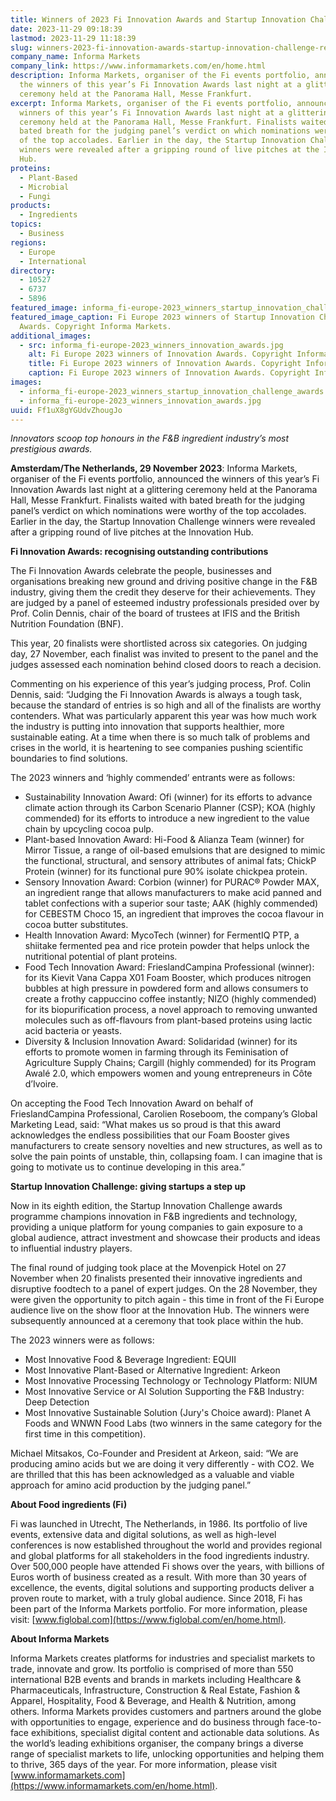 ```yaml
---
title: Winners of 2023 Fi Innovation Awards and Startup Innovation Challenge Revealed
date: 2023-11-29 09:18:39
lastmod: 2023-11-29 11:18:39
slug: winners-2023-fi-innovation-awards-startup-innovation-challenge-revealed
company_name: Informa Markets
company_link: https://www.informamarkets.com/en/home.html
description: Informa Markets, organiser of the Fi events portfolio, announced
  the winners of this year’s Fi Innovation Awards last night at a glittering
  ceremony held at the Panorama Hall, Messe Frankfurt.
excerpt: Informa Markets, organiser of the Fi events portfolio, announced the
  winners of this year’s Fi Innovation Awards last night at a glittering
  ceremony held at the Panorama Hall, Messe Frankfurt. Finalists waited with
  bated breath for the judging panel’s verdict on which nominations were worthy
  of the top accolades. Earlier in the day, the Startup Innovation Challenge
  winners were revealed after a gripping round of live pitches at the Innovation
  Hub.
proteins:
  - Plant-Based
  - Microbial
  - Fungi
products:
  - Ingredients
topics:
  - Business
regions:
  - Europe
  - International
directory:
  - 10527
  - 6737
  - 5896
featured_image: informa_fi-europe-2023_winners_startup_innovation_challenge_awards.jpg
featured_image_caption: Fi Europe 2023 winners of Startup Innovation Challenge
  Awards. Copyright Informa Markets.
additional_images:
  - src: informa_fi-europe-2023_winners_innovation_awards.jpg
    alt: Fi Europe 2023 winners of Innovation Awards. Copyright Informa Markets.
    title: Fi Europe 2023 winners of Innovation Awards. Copyright Informa Markets.
    caption: Fi Europe 2023 winners of Innovation Awards. Copyright Informa Markets.
images:
  - informa_fi-europe-2023_winners_startup_innovation_challenge_awards.jpg
  - informa_fi-europe-2023_winners_innovation_awards.jpg
uuid: Ff1uX8gYGUdvZhougJo
---
```

*Innovators scoop top honours in the F&B ingredient industry’s most prestigious awards.*

**Amsterdam/The Netherlands, 29 November 2023**: Informa Markets, organiser of the Fi events portfolio, announced the winners of this year’s Fi Innovation Awards last night at a glittering ceremony held at the Panorama Hall, Messe Frankfurt. Finalists waited with bated breath for the judging panel’s verdict on which nominations were worthy of the top accolades. Earlier in the day, the Startup Innovation Challenge winners were revealed after a gripping round of live pitches at the Innovation Hub.

**Fi Innovation Awards: recognising outstanding contributions**

The Fi Innovation Awards celebrate the people, businesses and organisations breaking new ground and driving positive change in the F&B industry, giving them the credit they deserve for their achievements. They are judged by a panel of esteemed industry professionals presided over by Prof. Colin Dennis, chair of the board of trustees at IFIS and the British Nutrition Foundation (BNF).

This year, 20 finalists were shortlisted across six categories. On judging day, 27 November, each finalist was invited to present to the panel and the judges assessed each nomination behind closed doors to reach a decision.

Commenting on his experience of this year’s judging process, Prof. Colin Dennis, said: “Judging the Fi Innovation Awards is always a tough task, because the standard of entries is so high and all of the finalists are worthy contenders. What was particularly apparent this year was how much work the industry is putting into innovation that supports healthier, more sustainable eating. At a time when there is so much talk of problems and crises in the world, it is heartening to see companies pushing scientific boundaries to find solutions.

The 2023 winners and ‘highly commended’ entrants were as follows:

* Sustainability Innovation Award: Ofi (winner) for its efforts to advance climate action through its Carbon Scenario Planner (CSP); KOA (highly commended) for its efforts to introduce a new ingredient to the value chain by upcycling cocoa pulp.
* Plant-based Innovation Award: Hi-Food & Alianza Team (winner) for Mirror Tissue, a range of oil-based emulsions that are designed to mimic the functional, structural, and sensory attributes of animal fats; ChickP Protein (winner) for its functional pure 90% isolate chickpea protein.
* Sensory Innovation Award: Corbion (winner) for PURAC® Powder MAX, an ingredient range that allows manufacturers to make acid panned and tablet confections with a superior sour taste; AAK (highly commended) for CEBESTM Choco 15, an ingredient that improves the cocoa flavour in cocoa butter substitutes.
* Health Innovation Award: MycoTech (winner) for FermentIQ PTP, a shiitake fermented pea and rice protein powder that helps unlock the nutritional potential of plant proteins.
* Food Tech Innovation Award: FrieslandCampina Professional (winner): for its Kievit Vana Cappa X01 Foam Booster, which produces nitrogen bubbles at high pressure in powdered form and allows consumers to create a frothy cappuccino coffee instantly; NIZO (highly commended) for its biopurification process, a novel approach to removing unwanted molecules such as off-flavours from plant-based proteins using lactic acid bacteria or yeasts.
* Diversity & Inclusion Innovation Award: Solidaridad (winner) for its efforts to promote women in farming through its Feminisation of Agriculture Supply Chains; Cargill (highly commended) for its Program Awalé 2.0, which empowers women and young entrepreneurs in Côte d’Ivoire.

On accepting the Food Tech Innovation Award on behalf of FrieslandCampina Professional, Carolien Roseboom, the company’s Global Marketing Lead, said: “What makes us so proud is that this award acknowledges the endless possibilities that our Foam Booster gives manufacturers to create sensory novelties and new structures, as well as to solve the pain points of unstable, thin, collapsing foam. I can imagine that is going to motivate us to continue developing in this area.”

**Startup Innovation Challenge: giving startups a step up**

Now in its eighth edition, the Startup Innovation Challenge awards programme champions innovation in F&B ingredients and technology, providing a unique platform for young companies to gain exposure to a global audience, attract investment and showcase their products and ideas to influential industry players.

The final round of judging took place at the Movenpick Hotel on 27 November when 20 finalists presented their innovative ingredients and disruptive foodtech to a panel of expert judges. On the 28 November, they were given the opportunity to pitch again - this time in front of the Fi Europe audience live on the show floor at the Innovation Hub. The winners were subsequently announced at a ceremony that took place within the hub.

The 2023 winners were as follows:

* Most Innovative Food & Beverage Ingredient: EQUII 
* Most Innovative Plant-Based or Alternative Ingredient: Arkeon
* Most Innovative Processing Technology or Technology Platform: NIUM
* Most Innovative Service or AI Solution Supporting the F&B Industry: Deep Detection
* Most Innovative Sustainable Solution (Jury's Choice award): Planet A Foods and WNWN Food Labs (two winners in the same category for the first time in this competition).

Michael Mitsakos, Co-Founder and President at Arkeon, said: “We are producing amino acids but we are doing it very differently - with CO2. We are thrilled that this has been acknowledged as a valuable and viable approach for amino acid production by the judging panel.”

**About Food ingredients (Fi)**

Fi was launched in Utrecht, The Netherlands, in 1986. Its portfolio of live events, extensive data and digital solutions, as well as high-level conferences is now established throughout the world and provides regional and global platforms for all stakeholders in the food ingredients industry. Over 500,000 people have attended Fi shows over the years, with billions of Euros worth of business created as a result. With more than 30 years of excellence, the events, digital solutions and supporting products deliver a proven route to market, with a truly global audience. Since 2018, Fi has been part of the Informa Markets portfolio. For more information, please visit: [www.figlobal.com](https://www.figlobal.com/en/home.html).

**About Informa Markets**

Informa Markets creates platforms for industries and specialist markets to trade, innovate and grow. Its portfolio is comprised of more than 550 international B2B events and brands in markets including Healthcare & Pharmaceuticals, Infrastructure, Construction & Real Estate, Fashion & Apparel, Hospitality, Food & Beverage, and Health & Nutrition, among others. Informa Markets provides customers and partners around the globe with opportunities to engage, experience and do business through face-to-face exhibitions, specialist digital content and actionable data solutions. As the world’s leading exhibitions organiser, the company brings a diverse range of specialist markets to life, unlocking opportunities and helping them to thrive, 365 days of the year. For more information, please visit [www.informamarkets.com](https://www.informamarkets.com/en/home.html).